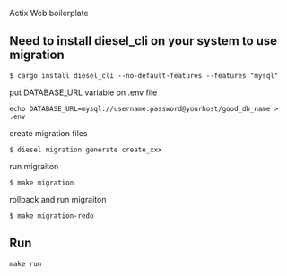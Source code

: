 Actix Web boilerplate

## Need to install diesel_cli on your system to use migration

```
$ cargo install diesel_cli --no-default-features --features "mysql"
```

put DATABASE_URL variable on .env file
```
echo DATABASE_URL=mysql://username:password@yourhost/good_db_name > .env
```

create migration files
```
$ diesel migration generate create_xxx
```

run migraiton
```
$ make migration
```

rollback and run migraiton
```
$ make migration-redo
```

## Run

```
make run
```